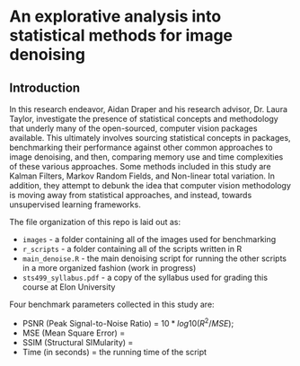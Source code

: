 # An explorative analysis into statistical methods for image denoising

## Introduction
In this research endeavor, Aidan Draper and his research advisor, Dr. Laura Taylor, investigate the presence of statistical concepts and methodology that underly many of the open-sourced, computer vision packages available. This ultimately involves sourcing statistical concepts in packages, benchmarking their performance against other common approaches to image denoising, and then, comparing memory use and time complexities of these various approaches. Some methods included in this study are Kalman Filters, Markov Random Fields, and Non-linear total variation. In addition, they attempt to debunk the idea that computer vision methodology is moving away from statistical approaches, and instead, towards unsupervised learning frameworks.

The file organization of this repo is laid out as:
* `images` - a folder containing all of the images used for benchmarking
* `r_scripts` - a folder containing all of the scripts written in R
* `main_denoise.R` - the main denoising script for running the other scripts in a more organized fashion (work in progress)
* `sts499_syllabus.pdf` - a copy of the syllabus used for grading this course at Elon University

Four benchmark parameters collected in this study are:
* PSNR (Peak Signal-to-Noise Ratio) = $10 * log10 ( R^2 / MSE);$
* MSE (Mean Square Error) = 
* SSIM (Structural SIMularity) = 
* Time (in seconds) = the running time of the script
